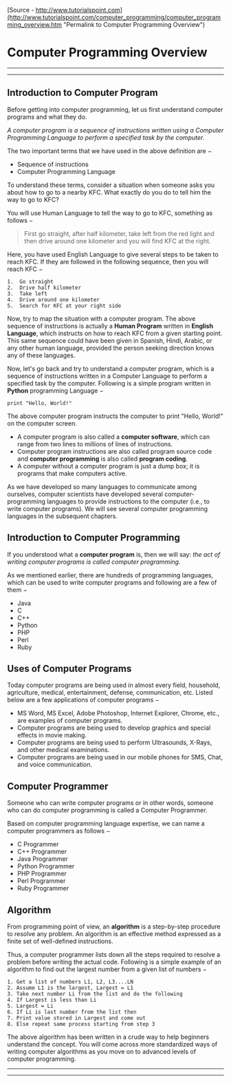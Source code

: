 
[Source - http://www.tutorialspoint.com](http://www.tutorialspoint.com/computer_programming/computer_programming_overview.htm "Permalink to Computer Programming Overview")

# Computer Programming Overview

* * *
* * *

## Introduction to Computer Program

Before getting into computer programming, let us first understand computer programs and what they do.

_A computer program is a sequence of instructions written using a Computer Programming Language to perform a specified task by the computer._

The two important terms that we have used in the above definition are −

* Sequence of instructions
* Computer Programming Language

To understand these terms, consider a situation when someone asks you about how to go to a nearby KFC. What exactly do you do to tell him the way to go to KFC?

You will use Human Language to tell the way to go to KFC, something as follows −

> First go straight, after half kilometer, take left from the red light and then drive around one kilometer and you will find KFC at the right.

Here, you have used English Language to give several steps to be taken to reach KFC. If they are followed in the following sequence, then you will reach KFC −
    
    
    1.	Go straight
    2.	Drive half kilometer
    3.	Take left
    4.	Drive around one kilometer
    5.	Search for KFC at your right side
    

Now, try to map the situation with a computer program. The above sequence of instructions is actually a **Human Program** written in **English Language**, which instructs on how to reach KFC from a given starting point. This same sequence could have been given in Spanish, Hindi, Arabic, or any other human language, provided the person seeking direction knows any of these languages.

Now, let's go back and try to understand a computer program, which is a sequence of instructions written in a Computer Language to perform a specified task by the computer. Following is a simple program written in **Python** programming Language −
    
    
    print "Hello, World!"
    

The above computer program instructs the computer to print "Hello, World!" on the computer screen.

* A computer program is also called a **computer software**, which can range from two lines to millions of lines of instructions.
* Computer program instructions are also called program source code and **computer programming** is also called **program coding**.
* A computer without a computer program is just a dump box; it is programs that make computers active.

As we have developed so many languages to communicate among ourselves, computer scientists have developed several computer-programming languages to provide instructions to the computer (i.e., to write computer programs). We will see several computer programming languages in the subsequent chapters.

## Introduction to Computer Programming

If you understood what a **computer program** is, then we will say: _the act of writing computer programs is called computer programming._

As we mentioned earlier, there are hundreds of programming languages, which can be used to write computer programs and following are a few of them −

* Java
* C
* C++
* Python
* PHP
* Perl
* Ruby

## Uses of Computer Programs

Today computer programs are being used in almost every field, household, agriculture, medical, entertainment, defense, communication, etc. Listed below are a few applications of computer programs −

* MS Word, MS Excel, Adobe Photoshop, Internet Explorer, Chrome, etc., are examples of computer programs.
* Computer programs are being used to develop graphics and special effects in movie making.
* Computer programs are being used to perform Ultrasounds, X-Rays, and other medical examinations.
* Computer programs are being used in our mobile phones for SMS, Chat, and voice communication.

## Computer Programmer

Someone who can write computer programs or in other words, someone who can do computer programming is called a Computer Programmer.

Based on computer programming language expertise, we can name a computer programmers as follows −

* C Programmer
* C++ Programmer
* Java Programmer
* Python Programmer
* PHP Programmer
* Perl Programmer
* Ruby Programmer

## Algorithm

From programming point of view, an **algorithm** is a step-by-step procedure to resolve any problem. An algorithm is an effective method expressed as a finite set of well-defined instructions.

Thus, a computer programmer lists down all the steps required to resolve a problem before writing the actual code. Following is a simple example of an algorithm to find out the largest number from a given list of numbers −
    
    
    1. Get a list of numbers L1, L2, L3....LN
    2. Assume L1 is the largest, Largest = L1
    3. Take next number Li from the list and do the following
    4. If Largest is less than Li
    5. Largest = Li
    6. If Li is last number from the list then
    7. Print value stored in Largest and come out
    8. Else repeat same process starting from step 3
    

The above algorithm has been written in a crude way to help beginners understand the concept. You will come across more standardized ways of writing computer algorithms as you move on to advanced levels of computer programming.

* * *
* * *

  